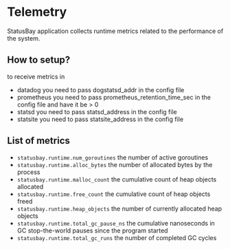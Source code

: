 # Telemetry

StatusBay application collects runtime metrics related to the performance of the system.

## How to setup?



to receive metrics in
* datadog you need to pass dogstatsd_addr in the config file 
* prometheus you need to pass prometheus_retention_time_sec in the config file and have it be > 0
* statsd you need to pass statsd_address in the config file
* statsite you need to pass statsite_address in the config file 


## List of metrics

* `statusbay.runtime.num_goroutines` the number of active goroutines
* `statusbay.runtime.alloc_bytes` the number of allocated bytes by the process
* `statusbay.runtime.malloc_count` the cumulative count of heap objects allocated
* `statusbay.runtime.free_count` the cumulative count of heap objects freed
* `statusbay.runtime.heap_objects` the number of currently allocated heap objects
* `statusbay.runtime.total_gc_pause_ns` the cumulative nanoseconds in GC stop-the-world pauses since the program started
* `statusbay.runtime.total_gc_runs` the number of completed GC cycles
